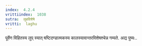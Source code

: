 ```yaml
---
index:  4.2.4
vrittiindex:  1038
sutra:  लुबविशेषे
vritti:  laghu 
---
```


पूर्वेण विहितस्य लुप् स्यात् षष्टिदण्डात्मकस्य कालस्यावान्तरविशेषश्चेन्न गम्यते. अद्य पुष्यः..

